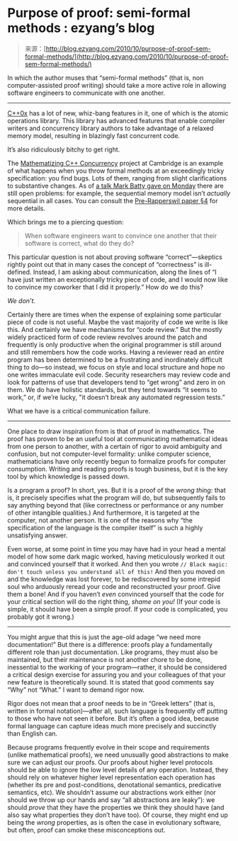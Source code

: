<!--yml
category: 未分类
date: 2024-07-01 18:18:05
-->

# Purpose of proof: semi-formal methods : ezyang’s blog

> 来源：[http://blog.ezyang.com/2010/10/purpose-of-proof-sem-formal-methods/](http://blog.ezyang.com/2010/10/purpose-of-proof-sem-formal-methods/)

In which the author muses that “semi-formal methods” (that is, non computer-assisted proof writing) should take a more active role in allowing software engineers to communicate with one another.

* * *

[C++0x](http://en.wikipedia.org/wiki/C%2B%2B0x) has a lot of new, whiz-bang features in it, one of which is the atomic operations library. This library has advanced features that enable compiler writers and concurrency library authors to take advantage of a relaxed memory model, resulting in blazingly fast concurrent code.

It’s also ridiculously bitchy to get right.

The [Mathematizing C++ Concurrency](http://www.cl.cam.ac.uk/~pes20/cpp/) project at Cambridge is an example of what happens when you throw formal methods at an exceedingly tricky specification: you find bugs. Lots of them, ranging from slight clarifications to substantive changes. As of [a talk Mark Batty gave on Monday](http://talks.cam.ac.uk/talk/index/26712) there are still open problems: for example, the sequential memory model isn’t *actually* sequential in all cases. You can consult the [Pre-Rapperswil paper §4](http://www.cl.cam.ac.uk/~pes20/cpp/test.pdf) for more details.

Which brings me to a piercing question:

> When software engineers want to convince one another that their software is correct, what do they do?

This particular question is not about proving software “correct”—skeptics rightly point out that in many cases the concept of “correctness” is ill-defined. Instead, I am asking about communication, along the lines of “I have just written an exceptionally tricky piece of code, and I would now like to convince my coworker that I did it properly.” How do we do this?

*We don’t.*

Certainly there are times when the expense of explaining some particular piece of code is not useful. Maybe the vast majority of code we write is like this. And certainly we have mechanisms for “code review.” But the mostly widely practiced form of code review revolves around the patch and frequently is only productive when the original programmer is still around and still remembers how the code works. Having a reviewer read an *entire* program has been determined to be a frustrating and inordinately difficult thing to do—so instead, we focus on style and local structure and hope no one writes immaculate evil code. Security researchers may review code and look for patterns of use that developers tend to “get wrong” and zero in on them. We do have holistic standards, but they tend towards “it seems to work,” or, if we’re lucky, "it doesn’t break any automated regression tests.”

What we have is a critical communication failure.

* * *

One place to draw inspiration from is that of proof in mathematics. The proof has proven to be an useful tool at communicating mathematical ideas from one person to another, with a certain of rigor to avoid ambiguity and confusion, but not computer-level formality: unlike computer science, mathematicians have only recently begun to formalize proofs for computer consumption. Writing and reading proofs is tough business, but it is the key tool by which knowledge is passed down.

Is a program a proof? In short, yes. But it is a proof of the *wrong thing*: that is, it precisely specifies what the program will do, but subsequently fails to say anything beyond that (like correctness or performance or any number of other intangible qualities.) And furthermore, it is targeted at the computer, not another person. It is one of the reasons why “the specification of the language is the compiler itself” is such a highly unsatisfying answer.

Even worse, at some point in time you may have had in your head a mental model of how some dark magic worked, having meticulously worked it out and convinced yourself that it worked. And then you wrote `// Black magic: don't touch unless you understand all of this!` And then you moved on and the knowledge was lost forever, to be rediscovered by some intrepid soul who arduously reread your code and reconstructed your proof. Give them a bone! And if you haven’t *even* convinced yourself that the code for your critical section will do the right thing, *shame on you!* (If your code is simple, it should have been a simple proof. If your code is complicated, you probably got it wrong.)

* * *

You might argue that this is just the age-old adage “we need more documentation!” But there is a difference: proofs play a fundamentally different role than just documentation. Like programs, they must also be maintained, but their maintenance is not another chore to be done, inessential to the working of your program—rather, it should be considered a critical design exercise for assuring you and your colleagues of that your new feature is theoretically sound. It is stated that good comments say “Why” not “What.” I want to demand rigor now.

Rigor does not mean that a proof needs to be in “Greek letters” (that is, written in formal notation)—after all, such language is frequently off putting to those who have not seen it before. But it’s often a good idea, because formal language can capture ideas much more precisely and succinctly than English can.

Because programs frequently evolve in their scope and requirements (unlike mathematical proofs), we need unusually good abstractions to make sure we can adjust our proofs. Our proofs about higher level protocols should be able to ignore the low level details of any operation. Instead, they should rely on whatever higher level representation each operation has (whether its pre and post-conditions, denotational semantics, predicative semantics, etc). We shouldn’t assume our abstractions work either (nor should we throw up our hands and say “all abstractions are leaky”): we should *prove* that they have the properties we think they should have (and also say what properties they don’t have too). Of course, they might end up being the *wrong* properties, as is often the case in evolutionary software, but often, proof can smoke these misconceptions out.